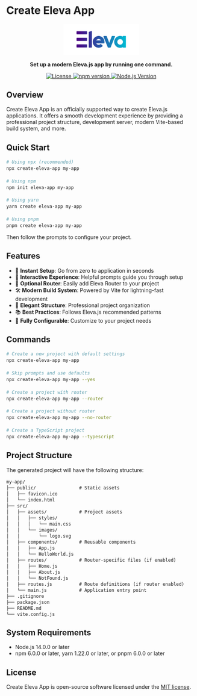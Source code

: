 # Create Eleva App

<p align="center">
  <img src="https://raw.githubusercontent.com/TarekRaafat/eleva/master/docs/imgs/Eleva%20Logo.png" alt="Eleva Logo" width="200">
</p>

<p align="center">
  <strong>Set up a modern Eleva.js app by running one command.</strong>
</p>

<p align="center">
  <a href="https://github.com/TarekRaafat/create-eleva-app/blob/main/LICENSE">
    <img src="https://img.shields.io/badge/License-MIT-blue.svg" alt="License">
  </a>
  <a href="https://www.npmjs.com/package/create-eleva-app">
    <img src="https://img.shields.io/npm/v/create-eleva-app.svg?style=flat" alt="npm version">
  </a>
  <a href="https://nodejs.org/en/">
    <img src="https://img.shields.io/badge/node-%3E%3D14.0.0-brightgreen.svg" alt="Node.js Version">
  </a>
</p>

## Overview

Create Eleva App is an officially supported way to create Eleva.js applications. It offers a smooth development experience by providing a professional project structure, development server, modern Vite-based build system, and more.

## Quick Start

```bash
# Using npx (recommended)
npx create-eleva-app my-app

# Using npm
npm init eleva-app my-app

# Using yarn
yarn create eleva-app my-app

# Using pnpm
pnpm create eleva-app my-app
```

Then follow the prompts to configure your project.

## Features

- 🚀 **Instant Setup**: Go from zero to application in seconds
- 🔄 **Interactive Experience**: Helpful prompts guide you through setup
- 🧩 **Optional Router**: Easily add Eleva Router to your project
- 🛠️ **Modern Build System**: Powered by Vite for lightning-fast development
- 🎨 **Elegant Structure**: Professional project organization
- 📚 **Best Practices**: Follows Eleva.js recommended patterns
- 🔧 **Fully Configurable**: Customize to your project needs

## Commands

```bash
# Create a new project with default settings
npx create-eleva-app my-app

# Skip prompts and use defaults
npx create-eleva-app my-app --yes

# Create a project with router
npx create-eleva-app my-app --router

# Create a project without router
npx create-eleva-app my-app --no-router

# Create a TypeScript project
npx create-eleva-app my-app --typescript
```

## Project Structure

The generated project will have the following structure:

```
my-app/
├── public/                # Static assets
│   ├── favicon.ico
│   └── index.html
├── src/
│   ├── assets/            # Project assets
│   │   ├── styles/
│   │   │   └── main.css
│   │   └── images/
│   │       └── logo.svg
│   ├── components/        # Reusable components
│   │   ├── App.js
│   │   └── HelloWorld.js
│   ├── routes/            # Router-specific files (if enabled)
│   │   ├── Home.js
│   │   ├── About.js
│   │   └── NotFound.js
│   ├── routes.js          # Route definitions (if router enabled)
│   └── main.js            # Application entry point
├── .gitignore
├── package.json
├── README.md
└── vite.config.js
```

## System Requirements

- Node.js 14.0.0 or later
- npm 6.0.0 or later, yarn 1.22.0 or later, or pnpm 6.0.0 or later

## License

Create Eleva App is open-source software licensed under the [MIT license](https://github.com/TarekRaafat/create-eleva-app/blob/main/LICENSE).
